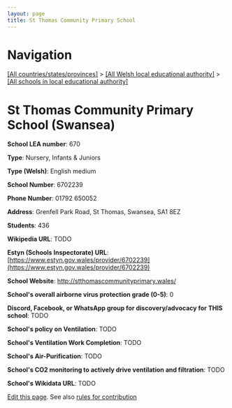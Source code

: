 ```yaml
---
layout: page
title: St Thomas Community Primary School
---
```

# Navigation

[[All countries/states/provinces]](../../..) > [[All Welsh local educational authority]](../..) > [[All schools in local educational authority]](..)

# St Thomas Community Primary School (Swansea)

**School LEA number**: 670

**Type**: Nursery, Infants & Juniors

**Type (Welsh)**: English medium

**School Number**: 6702239

**Phone Number**: 01792 650052

**Address**: Grenfell Park Road, St Thomas, Swansea, SA1 8EZ

**Students**: 436

**Wikipedia URL**: TODO

**Estyn (Schools Inspectorate) URL**: [https://www.estyn.gov.wales/provider/6702239](https://www.estyn.gov.wales/provider/6702239)

**School Website**: http://stthomascommunityprimary.wales/

**School's overall airborne virus protection grade (0-5)**: 0

**Discord, Facebook, or WhatsApp group for discovery/advocacy for THIS school**: TODO

**School's policy on Ventilation**: TODO

**School's Ventilation Work Completion**: TODO

**School's Air-Purification**: TODO

**School's CO2 monitoring to actively drive ventilation and filtration**: TODO

**School's Wikidata URL**: TODO




[Edit this page](https://github.com/ventilate-schools/Wales/edit/prif/./Swansea/St_Thomas_Community_Primary_School.md). See also [rules for contribution](../../../contribution-rules/)
